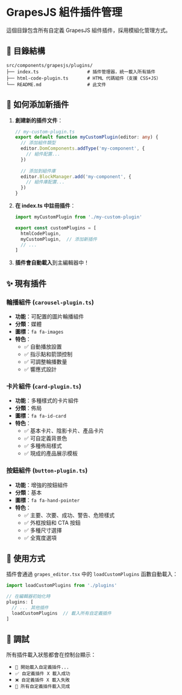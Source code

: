 # GrapesJS 組件插件管理

這個目錄包含所有自定義 GrapesJS 組件插件，採用模組化管理方式。

## 📁 目錄結構

```
src/components/grapesjs/plugins/
├── index.ts                  # 插件管理器，統一載入所有插件
├── html-code-plugin.ts       # HTML 代碼組件（支援 CSS+JS）
└── README.md                 # 此文件
```

## 🔧 如何添加新插件

1. **創建新的插件文件**：
   ```typescript
   // my-custom-plugin.ts
   export default function myCustomPlugin(editor: any) {
     // 添加組件類型
     editor.DomComponents.addType('my-component', {
       // 組件配置...
     })
     
     // 添加到組件庫
     editor.BlockManager.add('my-component', {
       // 組件庫配置...
     })
   }
   ```

2. **在 index.ts 中註冊插件**：
   ```typescript
   import myCustomPlugin from './my-custom-plugin'
   
   export const customPlugins = [
     htmlCodePlugin,
     myCustomPlugin,  // 添加新插件
     // ...
   ]
   ```

3. **插件會自動載入**到主編輯器中！

## ✨ 現有插件

### 輪播組件 (`carousel-plugin.ts`)
- **功能**：可配置的圖片輪播組件
- **分類**：媒體
- **圖標**：`fa fa-images`
- **特色**：
  - ✅ 自動播放設置
  - ✅ 指示點和箭頭控制
  - ✅ 可調整輪播數量
  - ✅ 響應式設計

### 卡片組件 (`card-plugin.ts`)
- **功能**：多種樣式的卡片組件
- **分類**：佈局
- **圖標**：`fa fa-id-card`
- **特色**：
  - ✅ 基本卡片、陰影卡片、產品卡片
  - ✅ 可自定義背景色
  - ✅ 多種佈局樣式
  - ✅ 現成的產品展示模板

### 按鈕組件 (`button-plugin.ts`)
- **功能**：增強的按鈕組件
- **分類**：基本
- **圖標**：`fa fa-hand-pointer`
- **特色**：
  - ✅ 主要、次要、成功、警告、危險樣式
  - ✅ 外框按鈕和 CTA 按鈕
  - ✅ 多種尺寸選擇
  - ✅ 全寬度選項

## 🚀 使用方式

插件會通過 `grapes_editor.tsx` 中的 `loadCustomPlugins` 函數自動載入：

```typescript
import loadCustomPlugins from './plugins'

// 在編輯器初始化時
plugins: [
  // ... 其他插件
  loadCustomPlugins  // 載入所有自定義插件
]
```

## 🐛 調試

所有插件載入狀態都會在控制台顯示：
- `🔌 開始載入自定義插件...`
- `✅ 自定義插件 X 載入成功` 
- `❌ 自定義插件 X 載入失敗`
- `🎉 所有自定義插件載入完成`